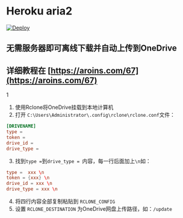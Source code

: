 # Heroku aria2

[![Deploy](https://www.herokucdn.com/deploy/button.svg)](https://heroku.com/deploy)

## 无需服务器即可离线下载并自动上传到OneDrive
## 详细教程在 [https://aroins.com/67](https://aroins.com/67)
1
1. 使用Rclone将OneDrive挂载到本地计算机
2. 打开 `C:\Users\Administrator\.config\rclone\rclone.conf`文件：

```conf
[DRIVENAME]
type = 
token = 
drive_id = 
drive_type = 

```

3. 找到`type =`到`drive_type = `内容，每一行后面加上`\n`如：
```conf
type =  xxx \n
token = {xxx} \n
drive_id = xxx \n
drive_type = xxx \n
```
4. 将四行内容全部复制粘贴到 `RCLONE_CONFIG`
6. 设置 `RCLONE_DESTINATION` 为OneDrive网盘上传路径，如：`/update`
